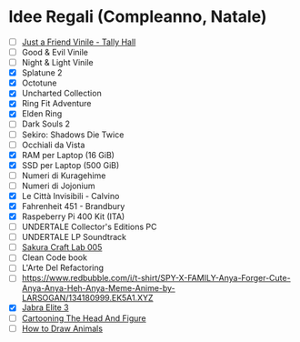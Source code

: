 
# Idee Regali (Compleanno, Natale)
- [ ] [Just a Friend Vinile - Tally Hall](https://needlejuicerecords.com/product/justafriend/)
- [ ] Good & Evil Vinile
- [ ] Night & Light Vinile
- [x] Splatune 2 
- [x] Octotune
- [x] Uncharted Collection
- [x] Ring Fit Adventure
- [x] Elden Ring
- [ ] Dark Souls 2
- [ ] Sekiro: Shadows Die Twice
- [ ] Occhiali da Vista
- [x] RAM per Laptop (16 GiB)
- [x] SSD per Laptop (500 GiB)
- [ ] Numeri di Kuragehime
- [ ] Numeri di Jojonium
- [x] Le Città Invisibili - Calvino
- [x] Fahrenheit 451 - Brandbury
- [x] Raspeberry Pi 400 Kit (ITA)
- [ ] UNDERTALE Collector's Editions PC
- [ ] UNDERTALE LP Soundtrack
- [ ] [Sakura Craft Lab 005](https://www.ebay.it/itm/224339116072)
- [ ] Clean Code book
- [ ] L'Arte Del Refactoring
- [ ] https://www.redbubble.com/i/t-shirt/SPY-X-FAMILY-Anya-Forger-Cute-Anya-Anya-Heh-Anya-Meme-Anime-by-LARSOGAN/134180999.EK5A1.XYZ
- [x] [Jabra Elite 3](https://www.amazon.it/gp/product/B099BF141P/ref=ewc_pr_img_1?smid=A11IL2PNWYJU7H&psc=1)
- [ ] [Cartooning The Head And Figure](https://www.amazon.it/gp/product/0399508031/ref=ox_sc_saved_title_4?smid=A11IL2PNWYJU7H&psc=1)
- [ ] [How to Draw Animals](https://www.amazon.it/gp/product/0399508023/ref=ox_sc_saved_title_5?smid=A11IL2PNWYJU7H&psc=1)